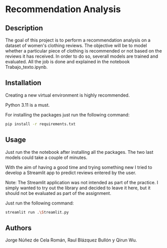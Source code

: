 # Recommendation Analysis

## Description
The goal of this project is to perform a recommendation analysis on a dataset of women's clothing reviews. The objective will be to model whether a particular piece of clothing is recommended or not based on the reviews it has received.
In order to do so, severall models are trained and evaluated. All the job is done and explained in the notebook Trabajo_texto.ipynb.


## Installation
Creating a new virtual environment is highly recommended.

Python 3.11 is a must.

For installing the packages just run the following command:

```bash
pip install -r requirements.txt
```


## Usage
Just run the the notebook after installing all the packages. The two last models could take a couple of minutes.

With the aim of having a good time and trying something new I tried to develop a Streamlit app to predict reviews entered by the user.


Note: The Streamlit application was not intended as part of the practice. I simply wanted to try out the library and decided to leave it here, but it should not be evaluated as part of the assignment.


Just run the following command:

```bash
streamlit run .\Streamlit.py
```


## Authors
Jorge Núñez de Cela Román, Raul Blázquez Bullón y Qirun Wu.


